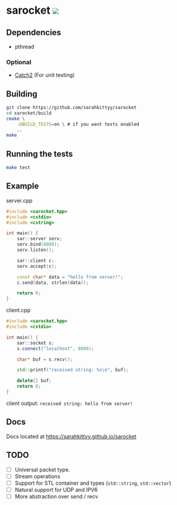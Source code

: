 # sarocket ![](https://img.shields.io/github/workflow/status/sarahkittyy/sarocket/CMake)

## Dependencies

- pthread

### Optional

- [Catch2](https://github.com/catchorg/Catch2/) (For unit testing)

## Building

```bash
git clone https://github.com/sarahkittyy/sarocket
cd sarocket/build
cmake \
	-DBUILD_TESTS=on \ # if you want tests enabled
	..
make
```

## Running the tests

```bash
make test
```

## Example

server.cpp
```cpp
#include <sarocket.hpp>
#include <cstdio>
#include <cstring>

int main() {
	sar::server serv;
	serv.bind(8080);
	serv.listen();

	sar::client c;
	serv.accept(c);

	const char* data = "hello from server!";
	c.send(data, strlen(data));

	return 0;
}

```

client.cpp
```cpp
#include <sarocket.hpp>
#include <cstdio>

int main() {
	sar::socket s;
	s.connect("localhost", 8080);

	char* buf = s.recv();

	std::printf("received string: %s\n", buf);

	delete[] buf;
	return 0;
}
```

client output: `received string: hello from server!`

## Docs

Docs located at https://sarahkittyy.github.io/sarocket

## TODO

- [ ] Universal packet type.
- [ ] Stream operations
- [ ] Support for STL container and types (`std::string`, `std::vector`)
- [ ] Natural support for UDP and IPV6
- [ ] More abstraction over send / recv
